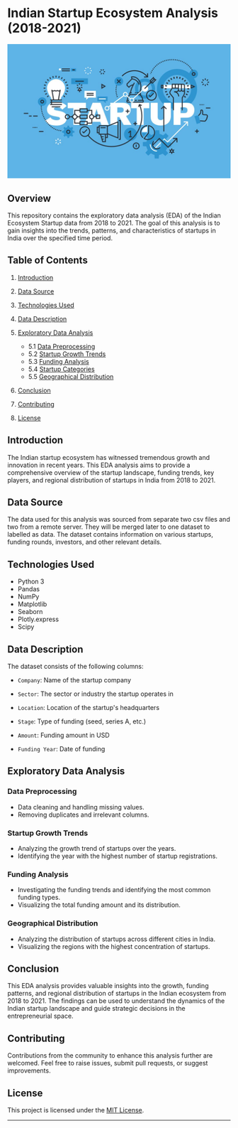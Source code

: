 # Indian Startup Ecosystem Analysis (2018-2021)

![Indian Ecosystem Startup](Images/startup.jpg) 

## Overview

This repository contains the exploratory data analysis (EDA) of the Indian Ecosystem Startup data from 2018 to 2021. The goal of this analysis is to gain insights into the trends, patterns, and characteristics of startups in India over the specified time period.

## Table of Contents

1. [Introduction](#introduction)
2. [Data Source](#data-source)
3. [Technologies Used](#technologies-used)
4. [Data Description](#data-description)
5. [Exploratory Data Analysis](#exploratory-data-analysis)
   - 5.1 [Data Preprocessing](#data-preprocessing)
   - 5.2 [Startup Growth Trends](#startup-growth-trends)
   - 5.3 [Funding Analysis](#funding-analysis)
   - 5.4 [Startup Categories](#startup-categories)
   - 5.5 [Geographical Distribution](#geographical-distribution)
   
6. [Conclusion](#conclusion)
7. [Contributing](#contributing)
8. [License](#license)

## Introduction

The Indian startup ecosystem has witnessed tremendous growth and innovation in recent years. This EDA analysis aims to provide a comprehensive overview of the startup landscape, funding trends, key players, and regional distribution of startups in India from 2018 to 2021.

## Data Source

The data used for this analysis was sourced from separate two csv files and two from a remote server. They will be merged later to one dataset to labelled as data. The dataset contains information on various startups, funding rounds, investors, and other relevant details.

## Technologies Used

- Python 3
- Pandas
- NumPy
- Matplotlib
- Seaborn
- Plotly.express
- Scipy

## Data Description

The dataset consists of the following columns:

- `Company`: Name of the startup company
- `Sector`: The sector or industry the startup operates in

- `Location`: Location of the startup's headquarters

- `Stage`: Type of funding (seed, series A, etc.)
- `Amount`: Funding amount in USD
- `Funding Year`: Date of funding

## Exploratory Data Analysis

### Data Preprocessing

- Data cleaning and handling missing values.
- Removing duplicates and irrelevant columns.

### Startup Growth Trends

- Analyzing the growth trend of startups over the years.
- Identifying the year with the highest number of startup registrations.

### Funding Analysis

- Investigating the funding trends and identifying the most common funding types.
- Visualizing the total funding amount and its distribution.


### Geographical Distribution

- Analyzing the distribution of startups across different cities in India.
- Visualizing the regions with the highest concentration of startups.



## Conclusion

This EDA analysis provides valuable insights into the growth, funding patterns, and regional distribution of startups in the Indian ecosystem from 2018 to 2021. The findings can be used to understand the dynamics of the Indian startup landscape and guide strategic decisions in the entrepreneurial space.

## Contributing

Contributions from the community to enhance this analysis further are welcomed. Feel free to raise issues, submit pull requests, or suggest improvements.

## License

This project is licensed under the [MIT License](LICENSE).

---
